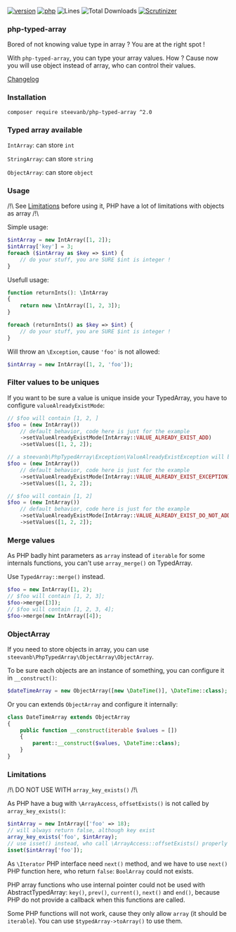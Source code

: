 [![version](https://img.shields.io/badge/version-2.0.0-green.svg)](https://github.com/steevanb/php-typed-array/tree/2.0.0)
[![php](https://img.shields.io/badge/php-^7.1-blue.svg)](https://php.net)
![Lines](https://img.shields.io/badge/code%20lines-1268-green.svg)
![Total Downloads](https://poser.pugx.org/steevanb/php-typed-array/downloads)
[![Scrutinizer](https://scrutinizer-ci.com/g/steevanb/php-typed-array/badges/quality-score.png?b=master)](https://scrutinizer-ci.com/g/steevanb/php-typed-array/)

### php-typed-array

Bored of not knowing value type in array ? You are at the right spot !

With `php-typed-array`, you can type your array values. How ? Cause now you will use object instead of array, who can control their values.

[Changelog](changelog.md)

### Installation

```
composer require steevanb/php-typed-array ^2.0
```

### Typed array available

`IntArray`: can store `int`

`StringArray`: can store `string`

`ObjectArray`: can store `object`

### Usage

/!\ See [Limitations](https://github.com/steevanb/php-typed-array#limitations) before using it, PHP have a lot of limitations with objects as array /!\

Simple usage:
```php
$intArray = new IntArray([1, 2]);
$intArray['key'] = 3;
foreach ($intArray as $key => $int) {
    // do your stuff, you are SURE $int is integer !
}
```

Usefull usage:
```php
function returnInts(): \IntArray
{
    return new \IntArray([1, 2, 3]); 
}

foreach (returnInts() as $key => $int) {
    // do your stuff, you are SURE $int is integer !
}
```

Will throw an `\Exception`, cause `'foo'` is not allowed:
```php
$intArray = new IntArray([1, 2, 'foo']);
```

### Filter values to be uniques

If you want to be sure a value is unique inside your TypedArray, you have to configure `valueAlreadyExistMode`:

```php
// $foo will contain [1, 2, ]
$foo = (new IntArray())
    // default behavior, code here is just for the example
    ->setValueAlreadyExistMode(IntArray::VALUE_ALREADY_EXIST_ADD)
    ->setValues([1, 2, 2]);

// a steevanb\PhpTypedArray\Exception\ValueAlreadyExistException will be thrown
$foo = (new IntArray())
    // default behavior, code here is just for the example
    ->setValueAlreadyExistMode(IntArray::VALUE_ALREADY_EXIST_EXCEPTION)
    ->setValues([1, 2, 2]);

// $foo will contain [1, 2]
$foo = (new IntArray())
    // default behavior, code here is just for the example
    ->setValueAlreadyExistMode(IntArray::VALUE_ALREADY_EXIST_DO_NOT_ADD)
    ->setValues([1, 2, 2]);
```

### Merge values

As PHP badly hint parameters as `array` instead of `iterable` for some internals functions, you can't use `array_merge()` on TypedArray.

Use `TypedArray::merge()` instead.

```php
$foo = new IntArray([1, 2);
// $foo will contain [1, 2, 3];
$foo->merge([3]);
// $foo will contain [1, 2, 3, 4];
$foo->merge(new IntArray([4]);
```

### ObjectArray

If you need to store objects in array, you can use `steevanb\PhpTypedArray\ObjectArray\ObjectArray`.

To be sure each objects are an instance of something, you can configure it in `__construct()`:

```php
$dateTimeArray = new ObjectArray([new \DateTime()], \DateTime::class);
```

Or you can extends `ObjectArray` and configure it internally:

```php
class DateTimeArray extends ObjectArray
{
    public function __construct(iterable $values = [])
    {
        parent::__construct($values, \DateTime::class);
    }
}
```

### Limitations

/!\ DO NOT USE WITH `array_key_exists()` /!\

As PHP have a bug with `\ArrayAccess`, `offsetExists()` is not called by `array_key_exists()`:
```php
$intArray = new IntArray(['foo' => 18);
// will always return false, although key exist
array_key_exists('foo', $intArray);
// use isset() instead, who call \ArrayAccess::offsetExists() properly
isset($intArray['foo']);
```

As `\Iterator` PHP interface need `next()` method, and we have to use `next()` PHP function here, who return `false`: `BoolArray` could not exists.

PHP array functions who use internal pointer could not be used with AbstractTypedArray: `key()`, `prev()`, `current()`, `next()` and `end()`,
because PHP do not provide a callback when this functions are called.

Some PHP functions will not work, cause they only allow `array` (it should be `iterable`).
You can use `$typedArray->toArray()` to use them.
